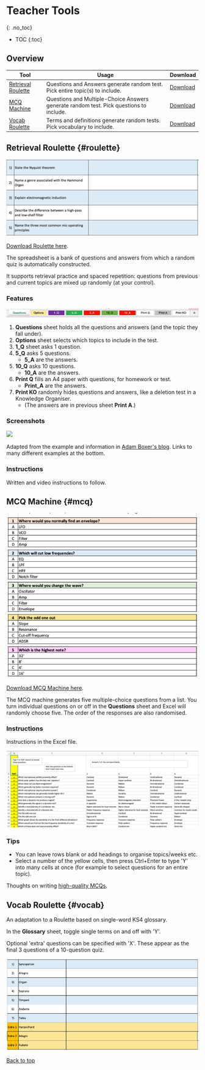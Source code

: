 # Teacher Tools
{: .no_toc}

- TOC
{:toc}

## Overview

| Tool | Usage | Download  |
| ---- | -------- | ----- |
| [Retrieval Roulette](#roulette) | Questions and Answers generate random test. Pick entire topic(s) to include. | [Download](roulette.xlsx) |
| [MCQ Machine](#mcq) | Questions and Multiple-Choice Answers generate random test. Pick questions to include.  | [Download](MCQMachine.xlsx) |
| [Vocab Roulette](#vocab) | Terms and definitions generate random tests. Pick vocabulary to include. | [Download](VocabRoulette.xlsx) |



## Retrieval Roulette {#roulette}

![](img/roulette.png)

[Download Roulette here](roulette.xlsx).

The spreadsheet is a bank of questions and answers from which a random quiz is automatically constructed.

It supports retrieval practice and spaced repetition: questions from previous and current topics are mixed up randomly (at your control).

### Features

![](img/roulette2.png)

1. **Questions** sheet holds all the questions and answers (and the topic they fall under).
2. **Options** sheet selects which topics to include in the test.
3. **1_Q** sheet asks 1 question.
4. **5_Q** asks 5 questions. 
	* **5_A** are the answers.
5. **10_Q** asks 10 questions. 
	* **10_A** are the answers.
4. **Print Q** fills an A4 paper with questions, for homework or test.
	* **Print_A** are the answers.
5. **Print KO** randomly hides questions and answers, like a deletion test in a Knowledge Organiser. 
	* (The answers are in previous sheet **Print A**.)


### Screenshots

![](roulette.png)


Adapted from the example and information in [Adam Boxer's blog](https://achemicalorthodoxy.wordpress.com/2018/08/18/retrieval-roulettes/). Links to many different examples at the bottom.

### Instructions

Written and video instructions to follow.

## MCQ Machine {#mcq}

![](img/mcq.png)

[Download MCQ Machine here](MCQmachine.xlsx).

The MCQ machine generates five multiple-choice questions from a list. You turn individual questions on or off in the **Questions** sheet and Excel will randomly choose five. The order of the responses are also randomised.

### Instructions

Instructions in the Excel file.

![](img/mcq2.png)

### Tips

* You can leave rows blank or add headings to organise topics/weeks etc.
* Select a number of the yellow cells, then press Ctrl+Enter to type 'Y' into many cells at once (for example to select questions for an entire topic).

Thoughts on writing [high-quality MCQs](https://testing.byu.edu/handbooks/14%20Rules%20for%20Writing%20Multiple-Choice%20Questions.pdf).


## Vocab Roulette {#vocab}

An adaptation to a Roulette based on single-word KS4 glossary.

In the **Glossary** sheet, toggle single terms on and off with 'Y'.

Optional 'extra' questions can be specified with 'X'. These appear as the final 3 questions of a 10-question quiz.

![](img/ext.png)

[Back to top](#overview)



